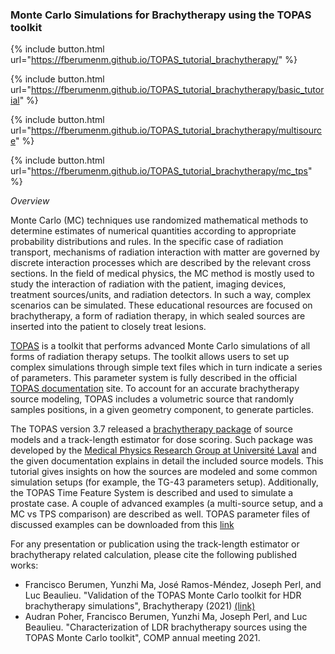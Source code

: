 ### Monte Carlo Simulations for Brachytherapy using the TOPAS toolkit

{% include button.html url="https://fberumenm.github.io/TOPAS_tutorial_brachytherapy/" %}

{% include button.html url="https://fberumenm.github.io/TOPAS_tutorial_brachytherapy/basic_tutorial" %}

{% include button.html url="https://fberumenm.github.io/TOPAS_tutorial_brachytherapy/multisource" %}

{% include button.html url="https://fberumenm.github.io/TOPAS_tutorial_brachytherapy/mc_tps" %}

_Overview_ 

Monte Carlo (MC) techniques use randomized mathematical methods to determine estimates of numerical quantities according to appropriate probability distributions and rules. In the specific case of radiation transport, mechanisms of radiation interaction with matter are governed by discrete interaction processes which are described by the relevant cross sections. In the field of medical physics, the MC method is mostly used to study the interaction of radiation with the patient, imaging devices, treatment sources/units, and radiation detectors. In such a way, complex scenarios can be simulated. These educational resources are focused on brachytherapy, a form of radiation therapy, in which sealed sources are inserted into the patient to closely treat lesions.

[TOPAS](http://www.topasmc.org/) is a toolkit that performs advanced Monte Carlo simulations of all forms of radiation therapy setups. The toolkit allows users to set up complex simulations through simple text files which in turn indicate a series of parameters. This parameter system is fully described in the official [TOPAS documentation](https://topas.readthedocs.io/en/latest/getting-started/intro.html) site. To account for an accurate brachytherapy source modeling, TOPAS includes a volumetric source that randomly samples positions, in a given geometry component, to generate particles.


The TOPAS version 3.7 released a [brachytherapy package](https://topas.readthedocs.io/en/latest/examples-docs/Brachytherapy/index.html) of source models and a track-length estimator for dose scoring. Such package was developed by the [Medical Physics Research Group at Université Laval](https://physmed.fsg.ulaval.ca) and the given documentation explains in detail the included source models. This tutorial gives insights on how the sources are modeled and some common simulation setups (for example, the TG-43 parameters setup). Additionally, the TOPAS Time Feature System is described and used to simulate a prostate case. A couple of advanced examples (a multi-source setup, and a MC vs TPS comparison) are described as well. TOPAS parameter files of discussed examples can be downloaded from this  [link](https://github.com/fberumenm/TOPAS_tutorial_brachytherapy)

For any presentation or publication using the track-length estimator or brachytherapy related calculation, please cite the following published works:

* Francisco Berumen, Yunzhi Ma, José Ramos-Méndez, Joseph Perl, and Luc Beaulieu. "Validation of the TOPAS Monte Carlo toolkit for HDR brachytherapy simulations", Brachytherapy (2021) [(link)](https://doi.org/10.1016/j.brachy.2020.12.007)
* Audran Poher, Francisco Berumen, Yunzhi Ma, Joseph Perl, and Luc Beaulieu. "Characterization of LDR brachytherapy sources using the TOPAS Monte Carlo toolkit", COMP annual meeting 2021.



